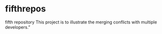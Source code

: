 # fifthrepos
fifth repository
This project is to illustrate the merging conflicts with multiple developers.”
